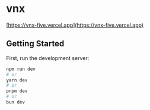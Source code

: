 # vnx 

[https://vnx-five.vercel.app](https://vnx-five.vercel.app)

## Getting Started

First, run the development server:

```bash
npm run dev
# or
yarn dev
# or
pnpm dev
# or
bun dev
```
